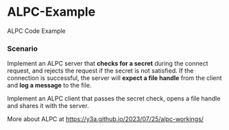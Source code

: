 # ALPC-Example
ALPC Code Example

### Scenario

Implement an ALPC server that **checks for a secret** during the connect request, and rejects the request if the secret is not satisfied. If the connection is successful, the server will **expect a file handle** from the client and **log a message** to the file.

Implement an ALPC client that passes the secret check, opens a file handle and shares it with the server.

More about ALPC at https://y3a.github.io/2023/07/25/alpc-workings/
